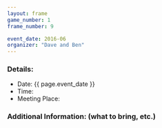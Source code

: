 ```yaml
---
layout: frame
game_number: 1
frame_number: 9

event_date: 2016-06
organizer: "Dave and Ben"
---
```



### Details:
- Date: {{ page.event_date }}
- Time:
- Meeting Place:

### Additional Information: (what to bring, etc.)

